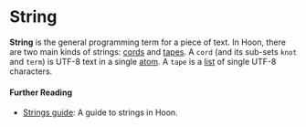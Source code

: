 # String

**String** is the general programming term for a piece of text. In Hoon, there are two main kinds of strings: [cords](cord.md) and [tapes](tape.md). A `cord` (and its sub-sets `knot` and `term`) is UTF-8 text in a single [atom](atom.md). A `tape` is a [list](list.md) of single UTF-8 characters.

#### Further Reading

- [Strings guide](../language/hoon/guides/strings.md): A guide to strings in Hoon.
